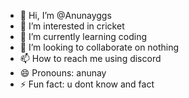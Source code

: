 - 👋 Hi, I’m @Anunayggs
- 👀 I’m interested in cricket
- 🌱 I’m currently learning coding
- 💞️ I’m looking to collaborate on nothing
- 📫 How to reach me using discord
- 😄 Pronouns: anunay
- ⚡ Fun fact: u dont know and fact

<!---
Anunayggs/Anunayggs is a ✨ special ✨ repository because its `README.md` (this file) appears on your GitHub profile.
You can click the Preview link to take a look at your changes.
--->
